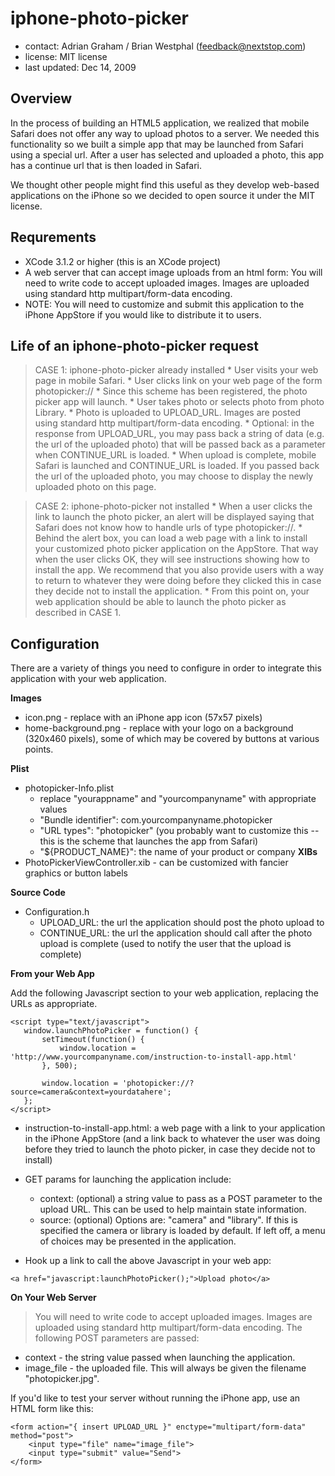 # iphone-photo-picker #
  * contact: Adrian Graham / Brian Westphal (feedback@nextstop.com)
  * license: MIT license
  * last updated: Dec 14, 2009


## Overview ##

In the process of building an HTML5 application, we realized that mobile Safari does not offer any way to upload photos to a server. We needed this functionality so we built a simple app that may be launched from Safari using a special url. After a user has selected and uploaded a photo, this app has a continue url that is then loaded in Safari.

We thought other people might find this useful as they develop web-based applications on the iPhone so we decided to open source it under the MIT license.


## Requrements ##

  * XCode 3.1.2 or higher (this is an XCode project)
  * A web server that can accept image uploads from an html form: You will need to write code to accept uploaded images. Images are uploaded using standard http multipart/form-data encoding.
  * NOTE: You will need to customize and submit this application to the iPhone AppStore if you would like to distribute it to users.


## Life of an iphone-photo-picker request ##

> CASE 1: iphone-photo-picker already installed
    * User visits your web page in mobile Safari.
    * User clicks link on your web page of the form photopicker://
    * Since this scheme has been registered, the photo picker app will launch.
    * User takes photo or selects photo from photo Library.
    * Photo is uploaded to UPLOAD\_URL. Images are posted using standard http multipart/form-data encoding.
    * Optional: in the response from UPLOAD\_URL, you may pass back a string of data (e.g. the url of the uploaded photo) that will be passed back as a parameter when CONTINUE\_URL is loaded.
    * When upload is complete, mobile Safari is launched and CONTINUE\_URL is loaded. If you passed back the url of the uploaded photo, you may choose to display the newly uploaded photo on this page.


> CASE 2: iphone-photo-picker not installed
    * When a user clicks the link to launch the photo picker, an alert will be displayed saying that Safari does not know how to handle urls of type photopicker://.
    * Behind the alert box, you can load a web page with a link to install your customized photo picker application on the AppStore. That way when the user clicks OK, they will see instructions showing how to install the app. We recommend that you also provide users with a way to return to whatever they were doing before they clicked this in case they decide not to install the application.
    * From this point on, your web application should be able to launch the photo picker as described in CASE 1.


## Configuration ##

There are a variety of things you need to configure in order to integrate this application with your web application.

**Images**
  * icon.png - replace with an iPhone app icon (57x57 pixels)
  * home-background.png - replace with your logo on a background (320x460 pixels), some of which may be covered by buttons at various points.

**Plist**
  * photopicker-Info.plist
    * replace "yourappname" and "yourcompanyname" with appropriate values
    * "Bundle identifier": com.yourcompanyname.photopicker
    * "URL types": "photopicker" (you probably want to customize this -- this is the scheme that launches the app from Safari)
    * "${PRODUCT\_NAME}": the name of your product or company
**XIBs**
  * PhotoPickerViewController.xib - can be customized with fancier graphics or button labels

**Source Code**
  * Configuration.h
    * UPLOAD\_URL: the url the application should post the photo upload to
    * CONTINUE\_URL: the url the application should call after the photo upload is complete (used to notify the user that the upload is complete)


**From your Web App**

Add the following Javascript section to your web application, replacing the URLs as appropriate.

```
<script type="text/javascript">
   window.launchPhotoPicker = function() {
       setTimeout(function() {
           window.location = 'http://www.yourcompanyname.com/instruction-to-install-app.html'
       }, 500);

       window.location = 'photopicker://?source=camera&context=yourdatahere';
   };
</script>
```

  * instruction-to-install-app.html: a web page with a link to your application in the iPhone AppStore (and a link back to whatever the user was doing before they tried to launch the photo picker, in case they decide not to install)
  * GET params for launching the application include:
    * context: (optional) a string value to pass as a POST parameter to the upload URL. This can be used to help maintain state information.
    * source: (optional) Options are: "camera" and "library". If this is specified the camera or library is loaded by default. If left off, a menu of choices may be presented in the application.

  * Hook up a link to call the above Javascript in your web app:

```
<a href="javascript:launchPhotoPicker();">Upload photo</a>
```


**On Your Web Server**

> You will need to write code to accept uploaded images. Images are uploaded using standard http multipart/form-data encoding. The following POST parameters are passed:
  * context - the string value passed when launching the application.
  * image\_file - the uploaded file. This will always be given the filename "photopicker.jpg".

If you'd like to test your server without running the iPhone app, use an HTML form like this:

```
<form action="{ insert UPLOAD_URL }" enctype="multipart/form-data" method="post">
    <input type="file" name="image_file">
    <input type="submit" value="Send">
</form>
```